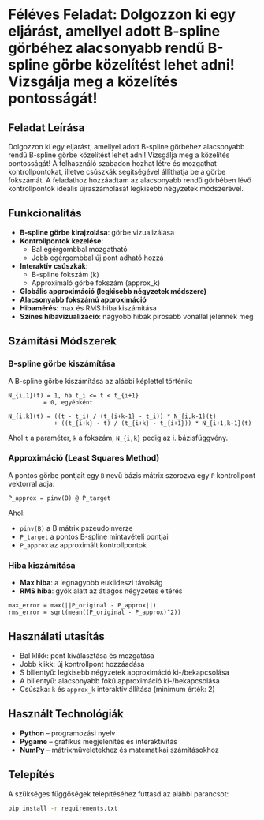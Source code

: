 # Féléves Feladat: Dolgozzon ki egy eljárást, amellyel adott B-spline görbéhez alacsonyabb rendű B-spline görbe közelítést lehet adni! Vizsgálja meg a közelítés pontosságát!

## Feladat Leírása

Dolgozzon ki egy eljárást, amellyel adott B-spline görbéhez alacsonyabb rendű B-spline görbe közelítést lehet adni! Vizsgálja meg a közelítés pontosságát!
A felhasználó szabadon hozhat létre és mozgathat kontrollpontokat, illetve csúszkák segítségével állíthatja be a görbe fokszámát. A feladathoz hozzáadtam az alacsonyabb rendű görbében lévő kontrollpontok ideális újraszámolását legkisebb négyzetek módszerével.

## Funkcionalitás

- **B-spline görbe kirajzolása**: görbe vizualizálása
- **Kontrollpontok kezelése**:
  - Bal egérgombbal mozgatható
  - Jobb egérgombbal új pont adható hozzá
- **Interaktív csúszkák**:
  - B-spline fokszám (k)
  - Approximáló görbe fokszám (approx\_k)
- **Globális approximáció (legkisebb négyzetek módszere)**
- **Alacsonyabb fokszámú approximáció**
- **Hibamérés**: max és RMS hiba kiszámítása
- **Színes hibavizualizáció**: nagyobb hibák pirosabb vonallal jelennek meg

## Számítási Módszerek

### B-spline görbe kiszámítása

A B-spline görbe kiszámítása az alábbi képlettel történik:

```
N_{i,1}(t) = 1, ha t_i <= t < t_{i+1}
          = 0, egyébként

N_{i,k}(t) = ((t - t_i) / (t_{i+k-1} - t_i)) * N_{i,k-1}(t)
             + ((t_{i+k} - t) / (t_{i+k} - t_{i+1})) * N_{i+1,k-1}(t)
```

Ahol `t` a paraméter, `k` a fokszám, `N_{i,k}` pedig az i. bázisfüggvény.

### Approximáció (Least Squares Method)

A pontos görbe pontjait egy `B` nevű bázis mátrix szorozva egy `P` kontrollpont vektorral adja:

```
P_approx = pinv(B) @ P_target
```

Ahol:

- `pinv(B)` a B mátrix pszeudoinverze
- `P_target` a pontos B-spline mintavételi pontjai
- `P_approx` az approximált kontrollpontok

### Hiba kiszámítása

- **Max hiba**: a legnagyobb euklideszi távolság
- **RMS hiba**: gyök alatt az átlagos négyzetes eltérés

```
max_error = max(||P_original - P_approx||)
rms_error = sqrt(mean((P_original - P_approx)^2))
```

## Használati utasítás

- Bal klikk: pont kiválasztása és mozgatása
- Jobb klikk: új kontrollpont hozzáadása
- S billentyű: legkisebb négyzetek approximáció ki-/bekapcsolása
- A billentyű: alacsonyabb fokú approximáció ki-/bekapcsolása
- Csúszka: `k` és `approx_k` interaktív állítása (minimum érték: 2)

## Használt Technológiák

- **Python** – programozási nyelv
- **Pygame** – grafikus megjelenítés és interaktivitás
- **NumPy** – mátrixműveletekhez és matematikai számításokhoz

## Telepítés
A szükséges függőségek telepítéséhez futtasd az alábbi parancsot:
```bash
pip install -r requirements.txt

